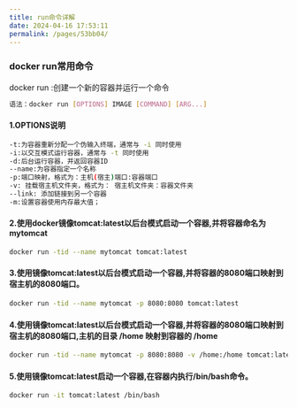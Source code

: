 ```yaml
---
title: run命令详解
date: 2024-04-16 17:53:11
permalink: /pages/53bb04/
---
```

### docker run常用命令

docker run :创建一个新的容器并运行一个命令

```bash
语法：docker run [OPTIONS] IMAGE [COMMAND] [ARG...]
```



#### 1.OPTIONS说明

```bash
-t:为容器重新分配一个伪输入终端，通常与 -i 同时使用
-i:以交互模式运行容器，通常与 -t 同时使用
-d:后台运行容器，并返回容器ID
--name:为容器指定一个名称
-p:端口映射，格式为：主机(宿主)端口:容器端口
-v:	挂载宿主机文件夹，格式为： 宿主机文件夹：容器文件夹
--link: 添加链接到另一个容器
-m:设置容器使用内存最大值；
```

#### 2.使用docker镜像tomcat:latest以后台模式启动一个容器,并将容器命名为mytomcat

```bash
docker run -tid --name mytomcat tomcat:latest
```

#### 3.使用镜像tomcat:latest以后台模式启动一个容器,并将容器的8080端口映射到宿主机的8080端口。

```bash
docker run -tid --name mytomcat -p 8080:8080 tomcat:latest
```

#### 4.使用镜像tomcat:latest以后台模式启动一个容器,并将容器的8080端口映射到宿主机的8080端口,主机的目录 /home 映射到容器的 /home

```bash
docker run -tid --name mytomcat -p 8080:8080 -v /home:/home tomcat:latest
```

#### 5.使用镜像tomcat:latest启动一个容器,在容器内执行/bin/bash命令。

```bash
docker run -it tomcat:latest /bin/bash
```

